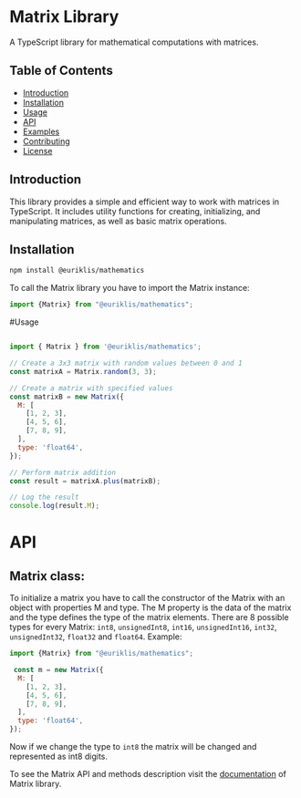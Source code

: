 # Matrix Library

A TypeScript library for mathematical computations with matrices.

## Table of Contents

- [Introduction](#introduction)
- [Installation](#installation)
- [Usage](#usage)
- [API](#api)
- [Examples](#examples)
- [Contributing](#contributing)
- [License](#license)

## Introduction

This library provides a simple and efficient way to work with matrices in TypeScript. It includes utility functions for creating, initializing, and manipulating matrices, as well as basic matrix operations.

## Installation

```bash
npm install @euriklis/mathematics
```
To call the Matrix library you have to import the Matrix instance:

```js
import {Matrix} from "@euriklis/mathematics";  

```
#Usage

```js

import { Matrix } from '@euriklis/mathematics';

// Create a 3x3 matrix with random values between 0 and 1
const matrixA = Matrix.random(3, 3);

// Create a matrix with specified values
const matrixB = new Matrix({
  M: [
    [1, 2, 3],
    [4, 5, 6],
    [7, 8, 9],
  ],
  type: 'float64',
});

// Perform matrix addition
const result = matrixA.plus(matrixB);

// Log the result
console.log(result.M);
```

# API

## Matrix class:
To initialize a matrix you have to call the constructor of the Matrix with an object with properties M and type.
The M property is the data of the matrix and the type defines the type of the matrix elements. There are 8 possible
types for every Matrix: `int8`, `unsignedInt8`, `int16`, `unsignedInt16`, `int32`, `unsignedInt32`, `float32` and `float64`.
Example:
```js
import {Matrix} from "@euriklis/mathematics";

 const m = new Matrix({
  M: [
    [1, 2, 3],
    [4, 5, 6],
    [7, 8, 9],
  ],
  type: 'float64',
});
```
Now if we change the type to `int8` the matrix will be changed and represented as int8 digits.

To see the Matrix API and methods description visit the [documentation](./DOCUMENTATION.md) of Matrix library.
